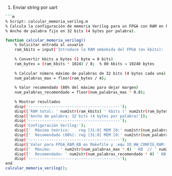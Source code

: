 

1. Enviar string por uart
```bash
```m
% Script: calcular_memoria_verilog.m
% Calcula la configuración de memoria Verilog para un FPGA con RAM en kbits.
% Ancho de palabra fijo en 32 bits (4 bytes por palabra).

function calcular_memoria_verilog()
    % Solicitar entrada al usuario
    ram_kbits = input('Introduce la RAM embebida del FPGA (en kbits): ');
    
    % Convertir kbits a bytes (1 byte = 8 bits)
    ram_bytes = (ram_kbits * 1024) / 8;  % 80 kbits → 10240 bytes
    
    % Calcular número máximo de palabras de 32 bits (4 bytes cada una)
    num_palabras_max = floor(ram_bytes / 4);
    
    % Valor recomendado (80% del máximo para dejar margen)
    num_palabras_recomendado = floor(num_palabras_max * 0.8);
    
    % Mostrar resultados
    disp('----------------------------------------');
    disp(['RAM total: ' num2str(ram_kbits) ' kbits (' num2str(ram_bytes) ' bytes)']);
    disp(['Ancho de palabra: 32 bits (4 bytes por palabra)']);
    disp('----------------------------------------');
    disp('Configuración Verilog:');
    disp(['  Máximo teórico:    reg [31:0] MEM [0:' num2str(num_palabras_max - 1) '];']);
    disp(['  Recomendado (80%): reg [31:0] MEM [0:' num2str(num_palabras_recomendado - 1) '];']);
    disp('----------------------------------------');
    disp(['Valor para FPGA_RAM_KB en Makefile y .equ IO_HW_CONFIG_RAM:']);
    disp(['  Máximo:    ' num2str(num_palabras_max * 4) ' KB  // ' num2str(num_palabras_max) ' palabras']);
    disp(['  Recomendado: ' num2str(num_palabras_recomendado * 4) ' KB  // ' num2str(num_palabras_recomendado) ' palabras']);
    disp('----------------------------------------');
end
calcular_memoria_verilog();
```
```
